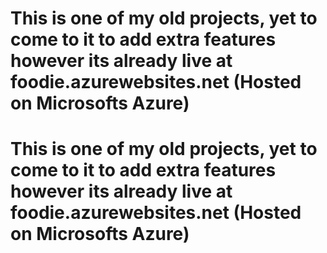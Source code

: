 # This is one of my old projects, yet to come to it to add extra features however its already live at foodie.azurewebsites.net (Hosted on Microsofts Azure)
# This is one of my old projects, yet to come to it to add extra features however its already live at foodie.azurewebsites.net (Hosted on Microsofts Azure)
